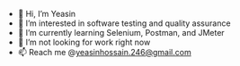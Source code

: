- 👋 Hi, I’m Yeasin
- 👀 I’m interested in software testing and quality assurance
- 🌱 I’m currently learning Selenium, Postman, and JMeter
- 💞️ I’m not looking for work right now
- 📫 Reach me @yeasinhossain.246@gmail.com

<!---
yeasinh/yeasinh is a ✨ special ✨ repository because its `README.md` (this file) appears on your GitHub profile.
You can click the Preview link to take a look at your changes.
--->
